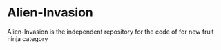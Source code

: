 # Alien-Invasion
Alien-Invasion is the independent repository for the code of for new fruit ninja category
